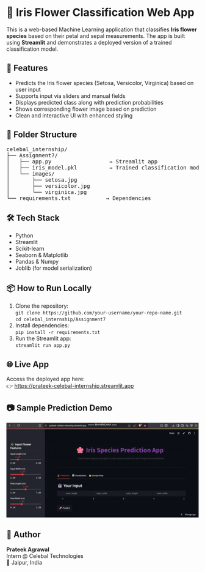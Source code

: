 <h1>🌸 Iris Flower Classification Web App</h1>

<p>This is a web-based Machine Learning application that classifies <strong>Iris flower species</strong> based on their petal and sepal measurements. The app is built using <strong>Streamlit</strong> and demonstrates a deployed version of a trained classification model.</p>

<h2>🚀 Features</h2>
<ul>
  <li>Predicts the Iris flower species (Setosa, Versicolor, Virginica) based on user input</li>
  <li>Supports input via sliders and manual fields</li>
  <li>Displays predicted class along with prediction probabilities</li>
  <li>Shows corresponding flower image based on prediction</li>
  <li>Clean and interactive UI with enhanced styling</li>
</ul>

<h2>📁 Folder Structure</h2>
<pre>
celebal_internship/  
├── Assignment7/  
│   ├── app.py                  → Streamlit app  
│   ├── iris_model.pkl          → Trained classification model (RandomForest)  
│   └── images/  
│       ├── setosa.jpg  
│       ├── versicolor.jpg  
│       └── virginica.jpg  
└── requirements.txt           → Dependencies
</pre>

<h2>🛠️ Tech Stack</h2>
<ul>
  <li>Python</li>
  <li>Streamlit</li>
  <li>Scikit-learn</li>
  <li>Seaborn & Matplotlib</li>
  <li>Pandas & Numpy</li>
  <li>Joblib (for model serialization)</li>
</ul>

<h2>📦 How to Run Locally</h2>
<ol>
  <li>Clone the repository:<br>
    <code>git clone https://github.com/your-username/your-repo-name.git</code><br>
    <code>cd celebal_internship/Assignment7</code>
  </li>
  <li>Install dependencies:<br>
    <code>pip install -r requirements.txt</code>
  </li>
  <li>Run the Streamlit app:<br>
    <code>streamlit run app.py</code>
  </li>
</ol>

<h2>🌐 Live App</h2>
<p>Access the deployed app here:<br>
👉 <a href="https://prateek-celebal-internship.streamlit.app" target="_blank">https://prateek-celebal-internship.streamlit.app</a></p>

<h2>📷 Sample Prediction Demo</h2>
<img src="Assignment7/project_video.gif" alt="Prediction Demo" width="700">


<h2>👤 Author</h2>
<p><strong>Prateek Agrawal</strong><br>
Intern @ Celebal Technologies<br>
📍 Jaipur, India</p>
